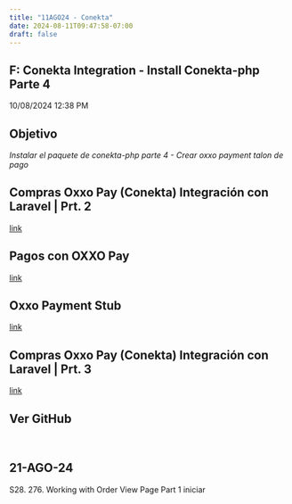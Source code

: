 ```yaml
---
title: "11AGO24 - Conekta"
date: 2024-08-11T09:47:58-07:00
draft: false
---
```


## F: Conekta Integration - Install Conekta-php Parte 4 
10/08/2024 12:38 PM

## Objetivo
*Instalar el paquete de conekta-php parte 4 -  Crear oxxo payment talon de pago*
<br>

## Compras Oxxo Pay (Conekta) Integración con Laravel | Prt. 2
[link](https://www.youtube.com/watch?v=O2AD8invlwI&t=41s)
<br>

## Pagos con OXXO Pay
[link](https://developers.conekta.com/page/pagos-con-oxxo-pay)
<br>

## Oxxo Payment Stub
[link](https://github.com/conekta-examples/oxxopay-payment-stub)
<br>

## Compras Oxxo Pay (Conekta) Integración con Laravel | Prt. 3
[link](https://www.youtube.com/watch?v=I4_L38ecqcU)
<br>

## Ver GitHub
<br>

## 21-AGO-24
S28. 276. Working with Order View Page Part 1 iniciar